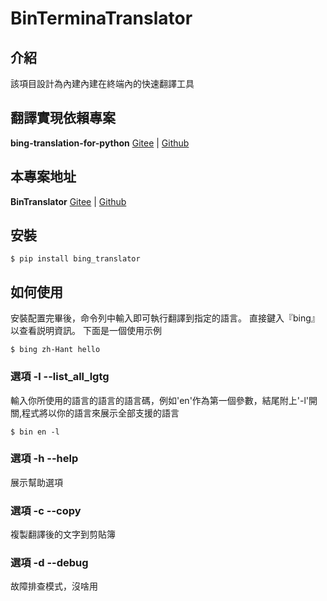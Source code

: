 # BinTerminaTranslator

## 介紹

該項目設計為內建內建在終端內的快速翻譯工具

## 翻譯實現依賴專案
__bing-translation-for-python__ [Gitee][1] | [Github][2]

## 本專案地址
__BinTranslator__ [Gitee][3] | [Github][4]

## 安裝

    $ pip install bing_translator

## 如何使用

安裝配置完畢後，命令列中輸入即可執行翻譯到指定的語言。
直接鍵入『bing』以查看説明資訊。 下面是一個使用示例

    $ bing zh-Hant hello

### 選項 -l --list_all_lgtg
輸入你所使用的語言的語言的語言碼，例如'en'作為第一個參數，結尾附上'-l'開關,程式將以你的語言來展示全部支援的語言

    $ bin en -l

### 選項 -h --help

展示幫助選項

### 選項 -c --copy
複製翻譯後的文字到剪貼簿

### 選項 -d --debug
故障排查模式，沒啥用

<!-- Doc網站 -->

<!-- TODO bing-translation-for-python 專案位址 -->
<!-- Gitee -->
[1]:https://gitee.com/abchiyi/bing_translation_for_python

<!-- Github -->
[2]:https:......


<!-- TODO bing-translation 项目地址 -->
<!-- Gitee -->
[3]:https://gitee.com/abchiyi/bing-translator

<!-- Github -->
[4]:https:......
